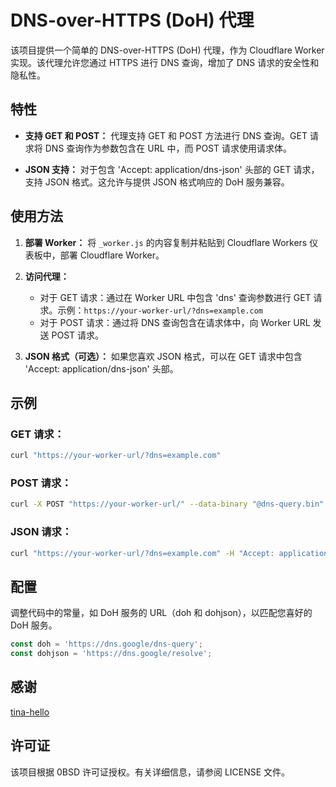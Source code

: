 # DNS-over-HTTPS (DoH) 代理

该项目提供一个简单的 DNS-over-HTTPS (DoH) 代理，作为 Cloudflare Worker 实现。该代理允许您通过 HTTPS 进行 DNS 查询，增加了 DNS 请求的安全性和隐私性。

## 特性

- **支持 GET 和 POST：** 代理支持 GET 和 POST 方法进行 DNS 查询。GET 请求将 DNS 查询作为参数包含在 URL 中，而 POST 请求使用请求体。

- **JSON 支持：** 对于包含 'Accept: application/dns-json' 头部的 GET 请求，支持 JSON 格式。这允许与提供 JSON 格式响应的 DoH 服务兼容。

## 使用方法

1. **部署 Worker：** 将 `_worker.js` 的内容复制并粘贴到 Cloudflare Workers 仪表板中，部署 Cloudflare Worker。

2. **访问代理：**
   - 对于 GET 请求：通过在 Worker URL 中包含 'dns' 查询参数进行 GET 请求。示例：`https://your-worker-url/?dns=example.com`
   - 对于 POST 请求：通过将 DNS 查询包含在请求体中，向 Worker URL 发送 POST 请求。

3. **JSON 格式（可选）：** 如果您喜欢 JSON 格式，可以在 GET 请求中包含 'Accept: application/dns-json' 头部。

## 示例

### GET 请求：
```bash
curl "https://your-worker-url/?dns=example.com"
```

### POST 请求：
```bash
curl -X POST "https://your-worker-url/" --data-binary "@dns-query.bin" -H "Content-Type: application/dns-message"
```

### JSON 请求：
```bash
curl "https://your-worker-url/?dns=example.com" -H "Accept: application/dns-json"
```

## 配置
调整代码中的常量，如 DoH 服务的 URL（doh 和 dohjson），以匹配您喜好的 DoH 服务。

```javascript
const doh = 'https://dns.google/dns-query';
const dohjson = 'https://dns.google/resolve';
```

## 感谢
[tina-hello](https://github.com/tina-hello/doh-cf-workers)


## 许可证
该项目根据 0BSD 许可证授权。有关详细信息，请参阅 LICENSE 文件。
